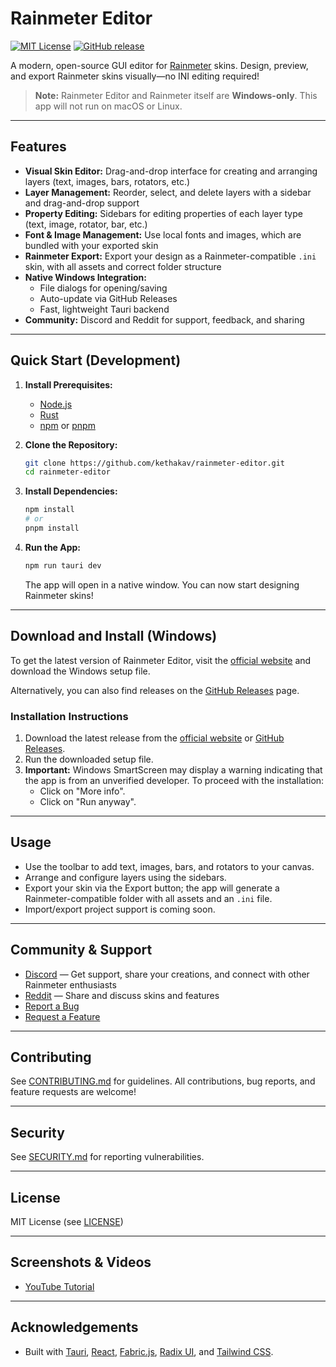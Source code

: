 # Rainmeter Editor

[![MIT License](https://img.shields.io/badge/license-MIT-green.svg)](LICENSE)
[![GitHub release](https://img.shields.io/github/v/release/kethakav/rainmeter-editor)](https://github.com/kethakav/rainmeter-editor/releases)

A modern, open-source GUI editor for [Rainmeter](https://www.rainmeter.net/) skins. Design, preview, and export Rainmeter skins visually—no INI editing required!

> **Note:** Rainmeter Editor and Rainmeter itself are **Windows-only**. This app will not run on macOS or Linux.

---

## Features

- **Visual Skin Editor:** Drag-and-drop interface for creating and arranging layers (text, images, bars, rotators, etc.)
- **Layer Management:** Reorder, select, and delete layers with a sidebar and drag-and-drop support
- **Property Editing:** Sidebars for editing properties of each layer type (text, image, rotator, bar, etc.)
- **Font & Image Management:** Use local fonts and images, which are bundled with your exported skin
- **Rainmeter Export:** Export your design as a Rainmeter-compatible `.ini` skin, with all assets and correct folder structure
- **Native Windows Integration:**
  - File dialogs for opening/saving
  - Auto-update via GitHub Releases
  - Fast, lightweight Tauri backend
- **Community:** Discord and Reddit for support, feedback, and sharing

---

## Quick Start (Development)

1. **Install Prerequisites:**
   - [Node.js](https://nodejs.org/)
   - [Rust](https://www.rust-lang.org/tools/install)
   - [npm](https://www.npmjs.com/) or [pnpm](https://pnpm.io/)

2. **Clone the Repository:**
   ```sh
   git clone https://github.com/kethakav/rainmeter-editor.git
   cd rainmeter-editor
   ```

3. **Install Dependencies:**
   ```sh
   npm install
   # or
   pnpm install
   ```

4. **Run the App:**
   ```sh
   npm run tauri dev
   ```
   The app will open in a native window. You can now start designing Rainmeter skins!

---

## Download and Install (Windows)

To get the latest version of Rainmeter Editor, visit the [official website](https://rainmetereditor.pages.dev/) and download the Windows setup file.

Alternatively, you can also find releases on the [GitHub Releases](https://github.com/kethakav/rainmeter-editor/releases) page.

### Installation Instructions

1. Download the latest release from the [official website](https://rainmetereditor.pages.dev/) or [GitHub Releases](https://github.com/kethakav/rainmeter-editor/releases).
2. Run the downloaded setup file.
3. **Important:** Windows SmartScreen may display a warning indicating that the app is from an unverified developer. To proceed with the installation:
   - Click on "More info".
   - Click on "Run anyway".

---

## Usage

- Use the toolbar to add text, images, bars, and rotators to your canvas.
- Arrange and configure layers using the sidebars.
- Export your skin via the Export button; the app will generate a Rainmeter-compatible folder with all assets and an `.ini` file.
- Import/export project support is coming soon.

---

## Community & Support

- [Discord](https://discord.gg/tzY82KkS4H) — Get support, share your creations, and connect with other Rainmeter enthusiasts
- [Reddit](https://www.reddit.com/r/rainmetereditor/) — Share and discuss skins and features
- [Report a Bug](https://github.com/kethakav/rainmeter-editor/issues/new?template=bug_report.yml)
- [Request a Feature](https://github.com/kethakav/rainmeter-editor/issues/new?template=feature_request.yml)

---

## Contributing

See [CONTRIBUTING.md](CONTRIBUTING.md) for guidelines. All contributions, bug reports, and feature requests are welcome!

---

## Security

See [SECURITY.md](SECURITY.md) for reporting vulnerabilities.

---

## License

MIT License (see [LICENSE](LICENSE))

---

## Screenshots & Videos

- [YouTube Tutorial](https://youtu.be/FxBZCdO-a5o)

---

## Acknowledgements

- Built with [Tauri](https://tauri.app/), [React](https://react.dev/), [Fabric.js](http://fabricjs.com/), [Radix UI](https://www.radix-ui.com/), and [Tailwind CSS](https://tailwindcss.com/).